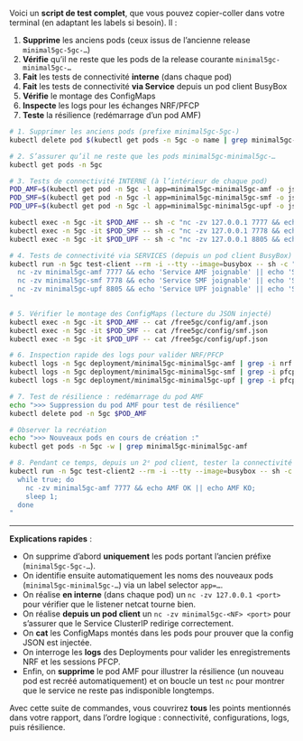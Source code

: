 Voici un **script de test complet**, que vous pouvez copier-coller dans votre terminal (en adaptant les labels si besoin). Il :

1. **Supprime** les anciens pods (ceux issus de l’ancienne release `minimal5gc-5gc-…`)
2. **Vérifie** qu’il ne reste que les pods de la release courante `minimal5gc-minimal5gc-…`
3. **Fait** les tests de connectivité **interne** (dans chaque pod)
4. **Fait** les tests de connectivité **via Service** depuis un pod client BusyBox
5. **Vérifie** le montage des ConfigMaps
6. **Inspecte** les logs pour les échanges NRF/PFCP
7. **Teste** la résilience (redémarrage d’un pod AMF)

```bash
# 1. Supprimer les anciens pods (prefixe minimal5gc-5gc-)
kubectl delete pod $(kubectl get pods -n 5gc -o name | grep minimal5gc-5gc) -n 5gc

# 2. S’assurer qu’il ne reste que les pods minimal5gc-minimal5gc-…
kubectl get pods -n 5gc

# 3. Tests de connectivité INTERNE (à l’intérieur de chaque pod)
POD_AMF=$(kubectl get pod -n 5gc -l app=minimal5gc-minimal5gc-amf -o jsonpath='{.items[0].metadata.name}')
POD_SMF=$(kubectl get pod -n 5gc -l app=minimal5gc-minimal5gc-smf -o jsonpath='{.items[0].metadata.name}')
POD_UPF=$(kubectl get pod -n 5gc -l app=minimal5gc-minimal5gc-upf -o jsonpath='{.items[0].metadata.name}')

kubectl exec -n 5gc -it $POD_AMF -- sh -c "nc -zv 127.0.0.1 7777 && echo 'AMF: port 7777 OK' || echo 'AMF: port 7777 KO'"
kubectl exec -n 5gc -it $POD_SMF -- sh -c "nc -zv 127.0.0.1 7778 && echo 'SMF: port 7778 OK' || echo 'SMF: port 7778 KO'"
kubectl exec -n 5gc -it $POD_UPF -- sh -c "nc -zv 127.0.0.1 8805 && echo 'UPF: port 8805 OK' || echo 'UPF: port 8805 KO'"

# 4. Tests de connectivité via SERVICES (depuis un pod client BusyBox)
kubectl run -n 5gc test-client --rm -i --tty --image=busybox -- sh -c "
  nc -zv minimal5gc-amf 7777 && echo 'Service AMF joignable' || echo 'Service AMF INJOIGNABLE';
  nc -zv minimal5gc-smf 7778 && echo 'Service SMF joignable' || echo 'Service SMF INJOIGNABLE';
  nc -zv minimal5gc-upf 8805 && echo 'Service UPF joignable' || echo 'Service UPF INJOIGNABLE';
"

# 5. Vérifier le montage des ConfigMaps (lecture du JSON injecté)
kubectl exec -n 5gc -it $POD_AMF -- cat /free5gc/config/amf.json
kubectl exec -n 5gc -it $POD_SMF -- cat /free5gc/config/smf.json
kubectl exec -n 5gc -it $POD_UPF -- cat /free5gc/config/upf.json

# 6. Inspection rapide des logs pour valider NRF/PFCP
kubectl logs -n 5gc deployment/minimal5gc-minimal5gc-amf | grep -i nrf
kubectl logs -n 5gc deployment/minimal5gc-minimal5gc-smf | grep -i pfcp
kubectl logs -n 5gc deployment/minimal5gc-minimal5gc-upf | grep -i pfcp

# 7. Test de résilience : redémarrage du pod AMF
echo ">>> Suppression du pod AMF pour test de résilience"
kubectl delete pod -n 5gc $POD_AMF

# Observer la recréation
echo ">>> Nouveaux pods en cours de création :"
kubectl get pods -n 5gc -w | grep minimal5gc-minimal5gc-amf

# 8. Pendant ce temps, depuis un 2ᵉ pod client, tester la connectivité répétée
kubectl run -n 5gc test-client2 --rm -i --tty --image=busybox -- sh -c "
  while true; do
    nc -zv minimal5gc-amf 7777 && echo AMF OK || echo AMF KO;
    sleep 1;
  done
"
```

---

**Explications rapides** :

* On supprime d’abord **uniquement** les pods portant l’ancien préfixe (`minimal5gc-5gc-…`).
* On identifie ensuite automatiquement les noms des nouveaux pods (`minimal5gc-minimal5gc-…`) via un label selector `app=…`.
* On réalise **en interne** (dans chaque pod) un `nc -zv 127.0.0.1 <port>` pour vérifier que le listener netcat tourne bien.
* On réalise **depuis un pod client** un `nc -zv minimal5gc-<NF> <port>` pour s’assurer que le Service ClusterIP redirige correctement.
* On **cat** les ConfigMaps montés dans les pods pour prouver que la config JSON est injectée.
* On interroge les **logs** des Deployments pour valider les enregistrements NRF et les sessions PFCP.
* Enfin, on **supprime** le pod AMF pour illustrer la résilience (un nouveau pod est recréé automatiquement) et on boucle un test `nc` pour montrer que le service ne reste pas indisponible longtemps.

Avec cette suite de commandes, vous couvrirez **tous** les points mentionnés dans votre rapport, dans l’ordre logique : connectivité, configurations, logs, puis résilience.

